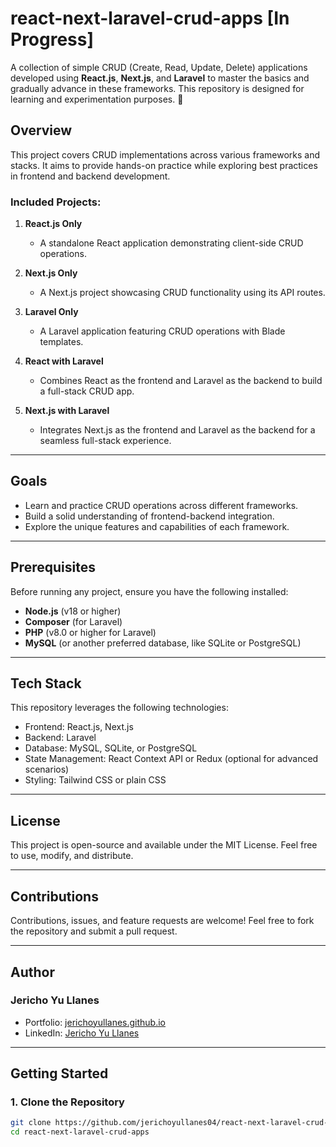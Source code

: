 # react-next-laravel-crud-apps [In Progress]

A collection of simple CRUD (Create, Read, Update, Delete) applications developed using **React.js**, **Next.js**, and **Laravel** to master the basics and gradually advance in these frameworks.  This repository is designed for learning and experimentation purposes. 🚀

## Overview
This project covers CRUD implementations across various frameworks and stacks. It aims to provide hands-on practice while exploring best practices in frontend and backend development.

### Included Projects:
1. **React.js Only**  
   - A standalone React application demonstrating client-side CRUD operations.
   
2. **Next.js Only**  
   - A Next.js project showcasing CRUD functionality using its API routes.

3. **Laravel Only**  
   - A Laravel application featuring CRUD operations with Blade templates.

4. **React with Laravel**  
   - Combines React as the frontend and Laravel as the backend to build a full-stack CRUD app.

5. **Next.js with Laravel**  
   - Integrates Next.js as the frontend and Laravel as the backend for a seamless full-stack experience.

---

## Goals
- Learn and practice CRUD operations across different frameworks.
- Build a solid understanding of frontend-backend integration.
- Explore the unique features and capabilities of each framework.

---

## Prerequisites
Before running any project, ensure you have the following installed:
- **Node.js** (v18 or higher)  
- **Composer** (for Laravel)  
- **PHP** (v8.0 or higher for Laravel)  
- **MySQL** (or another preferred database, like SQLite or PostgreSQL)

---

## Tech Stack
This repository leverages the following technologies:

- Frontend: React.js, Next.js
- Backend: Laravel
- Database: MySQL, SQLite, or PostgreSQL
- State Management: React Context API or Redux (optional for advanced scenarios)
- Styling: Tailwind CSS or plain CSS

---

## License

This project is open-source and available under the MIT License. Feel free to use, modify, and distribute.

---

## Contributions

Contributions, issues, and feature requests are welcome!
Feel free to fork the repository and submit a pull request.

---

## Author

### Jericho Yu Llanes

- Portfolio: <a href="https://jerichoyullanes.github.io/portfolio/">jerichoyullanes.github.io</a>
- LinkedIn: <a href="https://www.linkedin.com/in/jerichoyullanes/">Jericho Yu Llanes</a>

---

## Getting Started
### 1. Clone the Repository
```bash
git clone https://github.com/jerichoyullanes04/react-next-laravel-crud-apps.git
cd react-next-laravel-crud-apps
